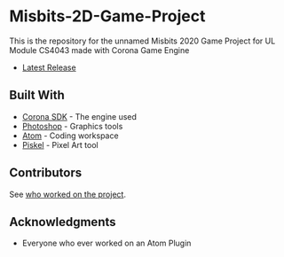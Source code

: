 # Misbits-2D-Game-Project
This is the repository for the unnamed Misbits 2020 Game Project for UL Module CS4043 made with Corona Game Engine

* [Latest Release](https://github.com/TomC17/Misbits-2D-Game-Project/releases/latest)

## Built With
* [Corona SDK](https://coronalabs.com/) - The engine used
* [Photoshop](https://www.adobe.com/ie/products/photoshop.html) - Graphics tools
* [Atom](https://atom.io/) - Coding workspace
* [Piskel](https://www.piskelapp.com/) - Pixel Art tool

## Contributors
See [who worked on the project](https://github.com/TomC17/Misbits-2D-Game-Project/contributors).

## Acknowledgments
* Everyone who ever worked on an Atom Plugin

